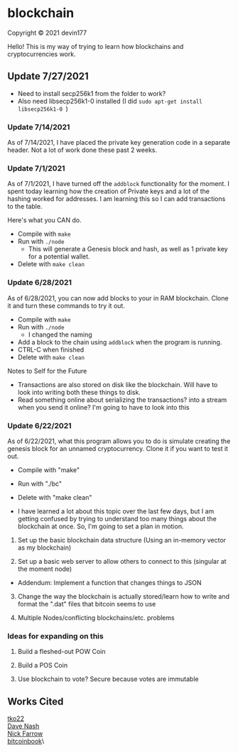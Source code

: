 # blockchain
Copyright &copy; 2021 devin177

Hello! This is my way of trying to learn how blockchains and cryptocurrencies work.

## Update 7/27/2021
- Need to install secp256k1 from the folder to work?
- Also need libsecp256k1-0 installed (I did `sudo apt-get install libsecp256k1-0
`)

### Update 7/14/2021

As of 7/14/2021, I have placed the private key generation code in a separate header. Not a lot of work done these past 2 weeks. 

### Update 7/1/2021
As of 7/1/2021, I have turned off the `addblock` functionality for the moment. I spent today learning how the creation of Private keys and a lot of the hashing worked for addresses. I am learning this so I can add transactions to the table.

Here's what you CAN do.

- Compile with `make`
- Run with `./node`
  - This will generate a Genesis block and hash, as well as 1 private key for a potential wallet.
- Delete with `make clean`

### Update 6/28/2021
As of 6/28/2021, you can now add blocks to your in RAM blockchain. Clone it and turn these commands to try it out.

- Compile with `make`
- Run with `./node`
  - I changed the naming
- Add a block to the chain using `addblock` when the program is running.
- CTRL-C when finished
- Delete with `make clean`

Notes to Self for the Future
- Transactions are also stored on disk like the blockchain. Will have to look into writing both these things to disk.
- Read something online about serializing the transactions?  into a stream when you send it online? I'm going to have to look into this

### Update 6/22/2021
As of 6/22/2021, what this program allows you to do is simulate creating the genesis block for an unnamed cryptocurrency. Clone it if you want to test it out.

- Compile with "make"
- Run with "./bc"
- Delete with "make clean"

- I have learned a lot about this topic over the last few days, but I am getting confused by trying to understand too many things about the blockchain at once. So, I'm going to set a plan in motion.

1. Set up the basic blockchain data structure (Using an in-memory vector as my blockchain)

2. Set up a basic web server to allow others to connect to this (singular at the moment node)
 - Addendum: Implement a function that changes things to JSON

3. Change the way the blockchain is actually stored/learn how to write and format the ".dat" files that bitcoin seems to use

4. Multiple Nodes/conflicting blockchains/etc. problems

### Ideas for expanding on this

1. Build a fleshed-out POW Coin

2. Build a POS Coin

3. Use blockchain to vote? Secure because votes are immutable

## Works Cited

[tko22](https://github.com/tko22/simple-blockchain)\
[Dave Nash](https://davenash.com/2017/10/build-a-blockchain-with-c/)\
[Nick Farrow](https://nickfarrow.com/Cryptography-in-Bitcoin-with-C/)\
[bitcoinbook](https://cypherpunks-core.github.io/bitcoinbook/)\
